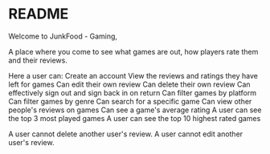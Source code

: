 # README

Welcome to JunkFood - Gaming,

A place where you come to see what games are out, how players rate them and their reviews.

Here a user can:
Create an account
View the reviews and ratings they have left for games
Can edit their own review
Can delete their own review
Can effectively sign out and sign back in on return
Can filter games by platform
Can filter games by genre
Can search for a specific game
Can view other people's reviews on games
Can see a game's average rating
A user can see the top 3 most played games
A user can see the top 10 highest rated games 

A user cannot delete another user's review.
A user cannot edit another user's review.

